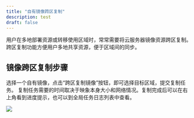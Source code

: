```yaml
---
title: "自有镜像跨区复制"
description: test
draft: false
---
```


用户在多地部署资源或转移使用区域时，常常需要将云服务器镜像资源跨区复制。跨区复制功能方便用户多地共享资源，便于区域间的同步。

## 镜像跨区复制步骤

选择一个自有镜像，点击“跨区复制镜像”按钮，即可选择目标区域，提交复制任务。 复制任务需要的时间取决于映象本身大小和网络情况。复制完成后可以在右上角看到进度提示，也可以到全局任务日志列表中查看。

![](../../_images/copy_image_zones.png)

